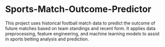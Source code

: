 # Sports-Match-Outcome-Predictor
This project uses historical football match data to predict the outcome of future matches based on team standings and recent form. It applies data preprocessing, feature engineering, and machine learning models to assist in sports betting analysis and prediction.
